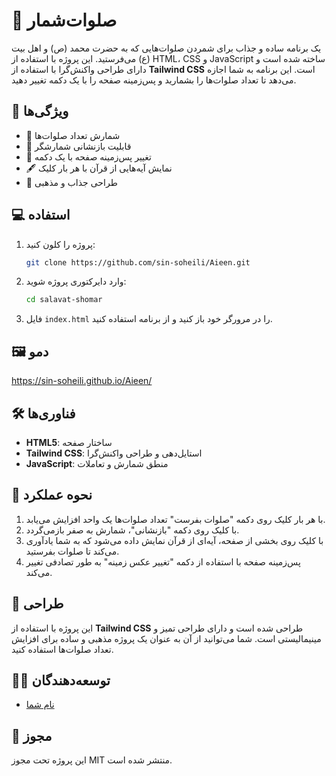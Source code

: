 # 📿 صلوات‌شمار

یک برنامه ساده و جذاب برای شمردن صلوات‌هایی که به حضرت محمد (ص) و اهل بیت (ع) می‌فرستید. این پروژه با استفاده از HTML، CSS و JavaScript ساخته شده است و دارای طراحی واکنش‌گرا با استفاده از **Tailwind CSS** است. این برنامه به شما اجازه می‌دهد تا تعداد صلوات‌ها را بشمارید و پس‌زمینه صفحه را با یک دکمه تغییر دهید.

## 🚀 ویژگی‌ها
- 🧿 شمارش تعداد صلوات‌ها
- 🔄 قابلیت بازنشانی شمارشگر
- 🌄 تغییر پس‌زمینه صفحه با یک دکمه
- 🖋️ نمایش آیه‌هایی از قرآن با هر بار کلیک
- 🌙 طراحی جذاب و مذهبی

## 💻 استفاده
1. پروژه را کلون کنید:
   ```bash
   git clone https://github.com/sin-soheili/Aieen.git
   ```

2. وارد دایرکتوری پروژه شوید:
   ```bash
   cd salavat-shomar
   ```

3. فایل `index.html` را در مرورگر خود باز کنید و از برنامه استفاده کنید.

## 🖼️ دمو

https://sin-soheili.github.io/Aieen/

## 🛠️ فناوری‌ها
- **HTML5**: ساختار صفحه
- **Tailwind CSS**: استایل‌دهی و طراحی واکنش‌گرا
- **JavaScript**: منطق شمارش و تعاملات

## 📜 نحوه عملکرد

1. با هر بار کلیک روی دکمه "صلوات بفرست" تعداد صلوات‌ها یک واحد افزایش می‌یابد. 
2. با کلیک روی دکمه "بازنشانی"، شمارش به صفر بازمی‌گردد.
3. با کلیک روی بخشی از صفحه، آیه‌ای از قرآن نمایش داده می‌شود که به شما یادآوری می‌کند تا صلوات بفرستید.
4. پس‌زمینه صفحه با استفاده از دکمه "تغییر عکس زمینه" به طور تصادفی تغییر می‌کند.

## 🎨 طراحی
این پروژه با استفاده از **Tailwind CSS** طراحی شده است و دارای طراحی تمیز و مینیمالیستی است. شما می‌توانید از آن به عنوان یک پروژه مذهبی و ساده برای افزایش تعداد صلوات‌ها استفاده کنید.

## 👨‍💻 توسعه‌دهندگان
- [نام شما](https://github.com/sin-soheili)

## 📝 مجوز
این پروژه تحت مجوز MIT منتشر شده است.
